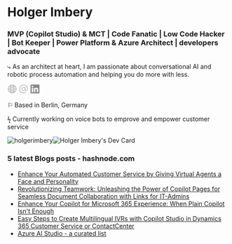 # Holger Imbery
### MVP (Copilot Studio) & MCT | Code Fanatic | Low Code Hacker | Bot Keeper | Power Platform & Azure Architect | developers advocate

⤷ As an architect at heart, 
I am passionate about conversational AI and robotic process automation and helping you do more with less.

 <a aligh="left" href="https://www.cognitiveservices.ninja" target="_blank" rel="noreferrer noopener"><img src="https://raw.githubusercontent.com/0xShapeShifter/dev-story/master/public/images/socials/globe.svg" alt="Website" width="22" height="22" /></a> <a aligh="left" href="mailto:the@cognitiveservices,ninja" target="_blank" rel="noreferrer noopener"><img src="https://raw.githubusercontent.com/0xShapeShifter/dev-story/master/public/images/socials/at.svg" alt="Email" width="22" height="22" /></a> <a aligh="left" href="https://www.linkedin.com/in/holgerimbery" target="_blank" rel="noreferrer noopener"><img src="https://raw.githubusercontent.com/0xShapeShifter/dev-story/master/public/images/socials/linkedin.svg" alt="LinkedIn" width="22" height="22" /></a>  

⚐ Based in Berlin, Germany

ϟ Currently working on voice bots to emprove and empower customer service

 

<a href="https://app.daily.dev/thecognitiveservicesninja"><img src="https://api.daily.dev/devcards/7d6788ea96d04422bdcc4f633263bc26.png?r=f2m" align=right width="400" alt="Holger Imbery's Dev Card"/></a>

<p align="left"> <img src="https://komarev.com/ghpvc/?username=holgerimbery&label=Profile%20views&color=0e75b6&style=flat" alt="holgerimbery" /> </p>

### 5 latest Blogs posts - hashnode.com
<!-- HASHNODE:START -->
- [Enhance Your Automated Customer Service by Giving Virtual Agents a Face and Personality](https://the.cognitiveservices.ninja/enhance-your-automated-customer-service-by-giving-virtual-agents-a-face-and-personality)
- [Revolutionizing Teamwork: Unleashing the Power of Copilot Pages for Seamless Document Collaboration with Links for IT-Admins](https://aiassistant.studio/revolutionizing-teamwork-unleashing-the-power-of-copilot-pages-for-seamless-document-collaboration-with-links-for-it-admins)
- [Enhance Your Copilot for Microsoft 365 Experience: When Plain Copilot Isn&#39;t Enough](https://the.cognitiveservices.ninja/enhance-your-copilot-for-microsoft-365-experience-when-plain-copilot-isnt-enough)
- [Easy Steps to Create Multilingual IVRs with Copilot Studio in Dynamics 365 Customer Service or ContactCenter](https://the.cognitiveservices.ninja/easy-steps-to-create-multilingual-ivrs-with-copilot-studio-in-dynamics-365-customer-service-or-contactcenter)
- [Azure AI Studio - a curated list](https://the.cognitiveservices.ninja/azure-ai-studio-a-curated-list)
<!-- HASHNODE:END -->

